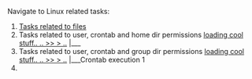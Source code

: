 Navigate to Linux related tasks:  
  
1. [Tasks related to files](task1.md)  
2. Tasks related to user, crontab and home dir permissions [loading cool stuff.. .. >> > ..](task2.md)   |___
3. Tasks related to user, crontab and group dir permissions [loading cool stuff.. .. >> > ..](task3.md)  |___Crontab execution 1
4. 


